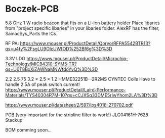 # Boczek-PCB
 5.8 GHz 1 W radio beacon that fits on a Li-Ion battery holder
Place libaries from "project specific libaries" in your libaries folder.
AlexRF has the filter, SamacSys_Parts the ICs.

RF PA:
https://www.mouser.pl/ProductDetail/Qorvo/RFPA5542BTR13?qs=u4fy%2FsgLU9OIcUWfOD%252Bf6g%3D%3D

3.3V LDO
https://www.mouser.pl/ProductDetail/Microchip-Technology/MIC94310-SYM5-TR?qs=U6T8BxXiZAWNaMNWfdoYvQ%3D%3D


2.2 2.5 75 3.2 × 2.5 × 1.2 HMME32251B--2R2MS CYNTEC
Coils
Have to handle 2.5A of peak switch current!
https://www.mouser.pl/ProductDetail/Laird-Performance-Materials/TYS40304R7M-10?qs=cCJXSq33DME5rIwYhom2LA%3D%3D

https://www.mouser.pl/datasheet/2/597/lps4018-270702.pdf

PCB (very important for the stripline filter to work!)
JLC04161H-7628 Stackup

BOM comming soon...
